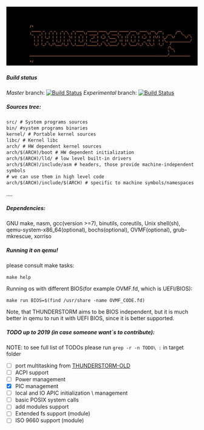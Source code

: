 ![THUNDERSTORM_LOGO](boot/TH.jpg)
##### Build status 
*Master* branch:
[![Build Status](https://travis-ci.com/Igor1101/THUNDERSTORM.svg?branch=master)](https://travis-ci.com/Igor1101/THUNDERSTORM)
*Experimental* branch:
[![Build Status](https://travis-ci.com/Igor1101/THUNDERSTORM.svg?branch=experimental)](https://travis-ci.com/Igor1101/THUNDERSTORM)
##### Sources tree:
```
src/ # System programs sources
bin/ #system programs binaries
kernel/ # Portable kernel sources
libc/ # Kernel libc
arch/ # HW dependent kernel sources
arch/$(ARCH)/boot # HW dependent initialization
arch/$(ARCH)/lld/ # low level built-in drivers
arch/$(ARCH)/include/asm # headers, those provide machine-independent symbols
# we can use them in high level code
arch/$(ARCH)/include/$(ARCH) # specific to machine symbols/namespaces
```
....

##### Dependencies:
GNU make,
nasm,
gcc(version >=7), 
binutils, 
coreutils,
Unix shell(sh),
qemu-system-x86_64(optional),
bochs(optional),
OVMF(optional), 
grub-mkrescue,
xorriso
##### Running it on qemu!
please consult make tasks:
```
make help
```
Running os with different BIOS(for example OVMF.fd, which is UEFI/BIOS):
```
make run BIOS=$(find /usr/share -name OVMF_CODE.fd)
```
Note, that THUNDERSTORM aims to be BIOS independent, 
but it is much better in qemu to run it with UEFI BIOS, since
it is better supported.

##### TODO up to 2019 (in case someone want`s to contribute):
NOTE: to see full list of TODOs please run `grep -r -n TODO\ :` in target folder
- [ ] port multitasking from [THUNDERSTORM-OLD](http://github.com/Igor1101/THUNDERSTORM-OLD)
- [ ] ACPI support 
- [ ] Power management
- [X] PIC management
- [ ] local and IO APIC initialization \ management
- [ ] basic POSIX system calls
- [ ] add modules support
- [ ] Extended fs support (module)
- [ ] ISO 9660 support (module)
